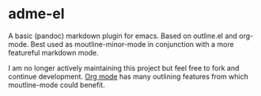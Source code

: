 adme-el
=======

A basic (pandoc) markdown plugin for emacs. Based on outline.el and org-mode. Best used as moutline-minor-mode in conjunction with a more featureful markdown mode. 

I am no longer actively maintaining this project but feel free to fork and continue development. [Org mode](http://orgmode.org/) has many outlining features from which moutline-mode could benefit.
